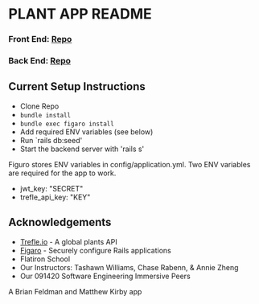 # PLANT APP README

### Front End: [Repo](https://github.com/mkirby/Plant-Project-FE)
### Back End: [Repo](https://github.com/mkirby/Plant-Project-BE)

## Current Setup Instructions

- Clone Repo
- `bundle install`
- `bundle exec figaro install`
- Add required ENV variables (see below)
- Run `rails db:seed'
- Start the backend server with 'rails s'

Figuro stores ENV variables in config/application.yml. Two ENV variables are required for the app to work. 
- jwt_key: "SECRET"
- trefle_api_key: "KEY"

## Acknowledgements
- [Trefle.io](trefle.io/) - A global plants API
- [Figaro](https://github.com/laserlemon/figaro) - Securely configure Rails applications
- Flatiron School
- Our Instructors: Tashawn Williams, Chase Rabenn, & Annie Zheng
- Our 091420 Software Engineering Immersive Peers

A Brian Feldman and Matthew Kirby app
